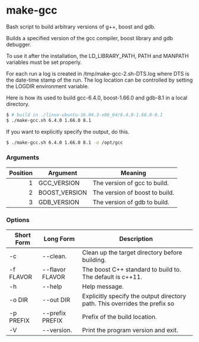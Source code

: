# make-gcc
Bash script to build arbitrary versions of g++, boost and gdb.

Builds a specified version of the gcc compiler, boost library
and gdb debugger.

To use it after the installation, the LD_LIBRARY_PATH, PATH and
MANPATH variables must be set properly.

For each run a log is created in /tmp/make-gcc-2.sh-DTS.log where
DTS is the date-time stamp of the run. The log location can be
controlled by setting the LOGDIR environment variable.

Here is how its used to build gcc-6.4.0, boost-1.66.0 and gdb-8.1
in a local directory.

```bash
$ # build in ./linux-ubuntu-16.04.3-x86_64/6.4.0-1.66.0-8.1
$ ./make-gcc.sh 6.4.0 1.66.0 8.1
```

If you want to explicitly specify the output, do this.

```bash
$ ./make-gcc.sh 6.4.0 1.66.0 8.1 -o /opt/gcc
```

### Arguments

| Position | Argument      | Meaning    |
| -------: | ------------- | ---------- |
| 1        | GCC_VERSION   | The version of gcc to build. |
| 2        | BOOST_VERSION | The version of boost to build. |
| 3        | GDB_VERSION   | The version of gdb to build. |

### Options

| Short Form | Long Form       | Description |
| ---------- | --------------- | ----------- |
| -c         | --clean.        | Clean up the target directory before building. |
| -f FLAVOR  | --flavor FLAVOR | The boost C++ standard to build to. The default is c++11. |
| -h         | --help          | Help message. |
| -o DIR     | --out DIR       | Explicitly specify the output directory path. This overrides the prefix so|platform and version information are as lost |
| -p PREFIX  | --prefix PREFIX | Prefix of the build location. |
| -V         | --version.      | Print the program version and exit. |
